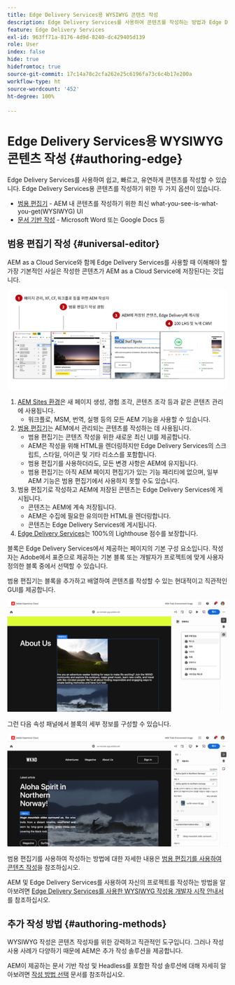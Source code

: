 ```yaml
---
title: Edge Delivery Services용 WYSIWYG 콘텐츠 작성
description: Edge Delivery Services를 사용하여 콘텐츠를 작성하는 방법과 Edge Delivery Services를 AEM 콘텐츠 작성에 어떻게 적용할 수 있는지 알아봅니다.
feature: Edge Delivery Services
exl-id: 963ff71a-8176-4d9d-8240-dc429405d139
role: User
index: false
hide: true
hidefromtoc: true
source-git-commit: 17c14a78c2cfa262e25c6196fa73c6c4b17e200a
workflow-type: ht
source-wordcount: '452'
ht-degree: 100%

---
```



# Edge Delivery Services용 WYSIWYG 콘텐츠 작성 {#authoring-edge}

Edge Delivery Services를 사용하여 쉽고, 빠르고, 유연하게 콘텐츠를 작성할 수 있습니다. Edge Delivery Services용 콘텐츠를 작성하기 위한 두 가지 옵션이 있습니다.

* [범용 편집기](#universal-editor) - AEM 내 콘텐츠를 작성하기 위한 최신 what-you-see-is-what-you-get(WYSIWYG) UI
* [문서 기반 작성](#document-based) - Microsoft Word 또는 Google Docs 등

## 범용 편집기 작성 {#universal-editor}

AEM as a Cloud Service와 함께 Edge Delivery Services를 사용할 때 이해해야 할 가장 기본적인 사실은 작성한 콘텐츠가 AEM as a Cloud Service에 저장된다는 것입니다.

![Edge Delivery Services와 함께 작동하는 WYSIWYG 작성 방식](assets/how-aem-edge-works.png)

1. [AEM Sites 환경](/help/sites-cloud/authoring/quick-start.md)은 새 페이지 생성, 경험 조각, 콘텐츠 조각 등과 같은 콘텐츠 관리에 사용됩니다.
   * 워크플로, MSM, 번역, 실행 등의 모든 AEM 기능을 사용할 수 있습니다.
1. [범용 편집기](/help/sites-cloud/authoring/universal-editor/authoring.md)는 AEM에서 관리되는 콘텐츠를 작성하는 데 사용됩니다.
   * 범용 편집기는 콘텐츠 작성을 위한 새로운 최신 UI를 제공합니다.
   * AEM은 작성을 위해 HTML을 렌더링하지만 Edge Delivery Services의 스크립트, 스타일, 아이콘 및 기타 리소스를 포함합니다.
   * 범용 편집기를 사용하더라도, 모든 변경 사항은 AEM에 유지됩니다.
   * 범용 편집기는 아직 AEM 페이지 편집기가 있는 기능 패리티에 없으며, 일부 AEM 기능은 범용 편집기에서 사용하지 못할 수도 있습니다.
1. 범용 편집기로 작성하고 AEM에 저장된 콘텐츠는 Edge Delivery Services에 게시됩니다.
   * 콘텐츠는 AEM에 계속 저장됩니다.
   * AEM은 수집에 필요한 유의미한 HTML을 렌더링합니다.
   * 콘텐츠는 Edge Delivery Services에 게시됩니다.
1. [Edge Delivery Services](/help/edge/developer/keeping-it-100.md)는 100%의 Lighthouse 점수를 보장합니다.

블록은 Edge Delivery Services에서 제공하는 페이지의 기본 구성 요소입니다. 작성자는 Adobe에서 표준으로 제공하는 기본 블록 또는 개발자가 프로젝트에 맞게 사용자 정의한 블록 중에서 선택할 수 있습니다.

범용 편집기는 블록을 추가하고 배열하여 콘텐츠를 작성할 수 있는 현대적이고 직관적인 GUI를 제공합니다.

![범용 편집기에서 블록 추가 및 배열](assets/blocks.png)

그런 다음 속성 패널에서 블록의 세부 정보를 구성할 수 있습니다.

![블록 속성 구성](assets/block-properties.png)

범용 편집기를 사용하여 작성하는 방법에 대한 자세한 내용은 [범용 편집기를 사용하여 콘텐츠 작성](/help/sites-cloud/authoring/universal-editor/authoring.md)을 참조하십시오.

AEM 및 Edge Delivery Services를 사용하여 자신의 프로젝트를 작성하는 방법을 알아보려면 [Edge Delivery Services를 사용한 WYSIWYG 작성용 개발자 시작 안내서](/help/edge/wysiwyg-authoring/edge-dev-getting-started.md)를 참조하십시오.

## 추가 작성 방법  {#authoring-methods}

WYSIWYG 작성은 콘텐츠 작성자를 위한 강력하고 직관적인 도구입니다. 그러나 작성 사용 사례가 다양하기 때문에 AEM은 추가 작성 솔루션을 제공합니다.

AEM이 제공하는 문서 기반 작성 및 Headless를 포함한 작성 솔루션에 대해 자세히 알아보려면 [작성 방법 선택](/help/edge/authoring-methods.md) 문서를 참조하십시오.

